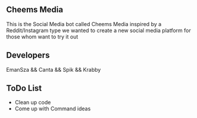 ## Cheems Media
This is the Social Media bot called Cheems Media inspired by a Reddit/Instagram type we wanted to create a new social media platform for those whom want to try it out

## Developers
EmanSza && Canta && Spik && Krabby

## ToDo List
- Clean up code
- Come up with Command ideas